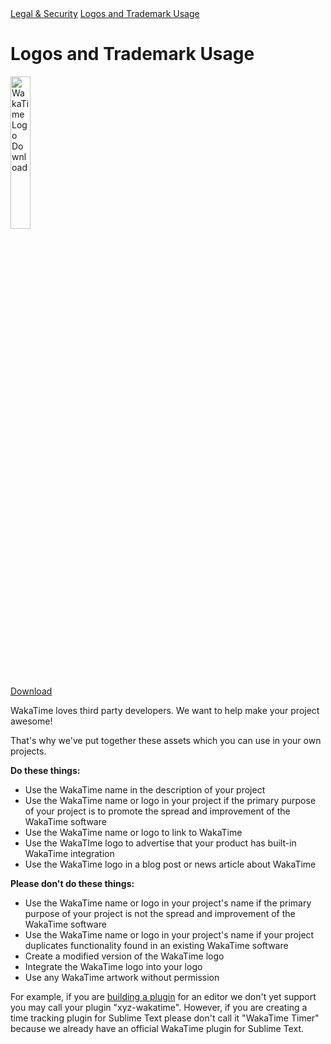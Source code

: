 <div class="legal-nav">
  <a href="/legal">Legal & Security</a> <a href="./logos-and-trademark-usage">Logos and Trademark Usage</a>
</div>

# Logos and Trademark Usage

<div class="row">
  <div class="col-xs-12 col-md-6">
    <div class="thumbnail">
      <a href="https://wakatime.com/static/WakaTime-logos.zip" class="logo-vertical"><img src="https://wakatime.com/static/img/wakatime-logo-text-vertical.png" alt="WakaTime Logo Download" style="width:25%;" /></a>
      <div class="caption center-xs">
        <a class="btn btn-lg btn-success m-top-xs-20" href="https://wakatime.com/static/WakaTime-logos.zip">Download</a>
      </div>
    </div>
  </div>
</div>

<p>WakaTime loves third party developers. We want to help make your project awesome!</p>
<p>That's why we've put together these assets which you can use in your own projects.</p>

<p><b>Do these things:</b></p>
<ul class="fa-ul">
  <li><i class="fa-li fa fa-check"></i>Use the WakaTime name in the description of your project</li>
  <li><i class="fa-li fa fa-check"></i>Use the WakaTime name or logo in your project if the primary purpose of your project is to promote the spread and improvement of the WakaTime software</li>
  <li><i class="fa-li fa fa-check"></i>Use the WakaTime name or logo to link to WakaTime</li>
  <li><i class="fa-li fa fa-check"></i>Use the WakaTIme logo to advertise that your product has built-in WakaTime integration</li>
  <li><i class="fa-li fa fa-check"></i>Use the WakaTime logo in a blog post or news article about WakaTime</li>
</ul>

<p><b>Please don't do these things:</b></p>
<ul class="fa-ul">
  <li><i class="fa-li fa fa-times"></i>Use the WakaTime name or logo in your project's name if the primary purpose of your project is not the spread and improvement of the WakaTime software</li>
  <li><i class="fa-li fa fa-times"></i>Use the WakaTime name or logo in your project's name if your project duplicates functionality found in an existing WakaTime software</li>
  <li><i class="fa-li fa fa-times"></i>Create a modified version of the WakaTime logo</li>
  <li><i class="fa-li fa fa-times"></i>Integrate the WakaTime logo into your logo</li>
  <li><i class="fa-li fa fa-times"></i>Use any WakaTime artwork without permission</li>
</ul>

<p>For example, if you are <a href="/help/creating-plugin">building a plugin</a> for an editor we don't yet support you may call your plugin "xyz-wakatime". However, if you are creating a time tracking plugin for Sublime Text please don't call it "WakaTime Timer" because we already have an official WakaTime plugin for Sublime Text.</p>
